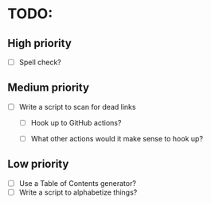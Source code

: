 # TODO:

## High priority
- [ ] Spell check?


## Medium priority
- [ ] Write a script to scan for dead links
  - [ ] Hook up to GitHub actions?
  - [ ] What other actions would it make sense to hook up?


## Low priority
- [ ] Use a Table of Contents generator?
- [ ] Write a script to alphabetize things?
